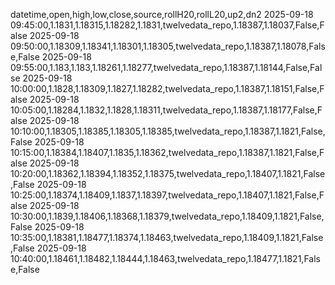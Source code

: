 datetime,open,high,low,close,source,rollH20,rollL20,up2,dn2
2025-09-18 09:45:00,1.1831,1.18315,1.18282,1.1831,twelvedata_repo,1.18387,1.18037,False,False
2025-09-18 09:50:00,1.18309,1.18341,1.18301,1.18305,twelvedata_repo,1.18387,1.18078,False,False
2025-09-18 09:55:00,1.183,1.183,1.18261,1.18277,twelvedata_repo,1.18387,1.18144,False,False
2025-09-18 10:00:00,1.1828,1.18309,1.1827,1.18282,twelvedata_repo,1.18387,1.18151,False,False
2025-09-18 10:05:00,1.18284,1.1832,1.1828,1.18311,twelvedata_repo,1.18387,1.18177,False,False
2025-09-18 10:10:00,1.18305,1.18385,1.18305,1.18385,twelvedata_repo,1.18387,1.1821,False,False
2025-09-18 10:15:00,1.18384,1.18407,1.1835,1.18362,twelvedata_repo,1.18387,1.1821,False,False
2025-09-18 10:20:00,1.18362,1.18394,1.18352,1.18375,twelvedata_repo,1.18407,1.1821,False,False
2025-09-18 10:25:00,1.18374,1.18409,1.1837,1.18397,twelvedata_repo,1.18407,1.1821,False,False
2025-09-18 10:30:00,1.1839,1.18406,1.18368,1.18379,twelvedata_repo,1.18409,1.1821,False,False
2025-09-18 10:35:00,1.18381,1.18477,1.18374,1.18463,twelvedata_repo,1.18409,1.1821,False,False
2025-09-18 10:40:00,1.18461,1.18482,1.18444,1.18463,twelvedata_repo,1.18477,1.1821,False,False
